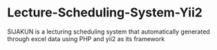 # Lecture-Scheduling-System-Yii2
SIJAKUN is a lecturing scheduling system that automatically generated through excel data using PHP and yii2 as its framework
